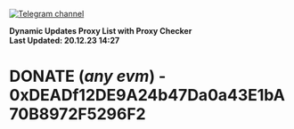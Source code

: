 [![Telegram channel](https://img.shields.io/endpoint?url=https://runkit.io/damiankrawczyk/telegram-badge/branches/master?url=https://t.me/n4z4v0d)](https://t.me/n4z4v0d) 

**Dynamic Updates Proxy List with Proxy Checker**  
**Last Updated: 20.12.23 14:27**

# DONATE (_any evm_) - 0xDEADf12DE9A24b47Da0a43E1bA70B8972F5296F2
